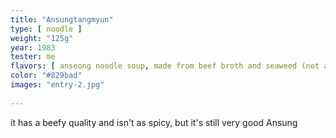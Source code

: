 ```yaml
---
title: "Ansungtangmyun"
type: [ noodle ]
weight: "125g"
year: 1983
tester: me
flavors: [ anseong noodle soup, made from beef broth and seaweed (not as spicy as the original shin ramen), soybean paste and chili powder ]
color: "#829bad"
images: "entry-2.jpg"
 
---
```


it has a beefy quality and isn't as spicy, but it's still very good
Ansung

